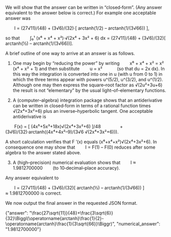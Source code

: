 We will show that the answer can be written in “closed‐form”. (Any answer equivalent to the answer below is correct.) For example one acceptable answer was

  I = (27√11)/(48) + (3√6)/(32)·[ arctanh(1/2) – arctanh(1/(3√66)) ],

so that
  ∫₀¹ (x⁶ + x⁴ + x²)·√(2x⁴ + 3x² + 6) dx = (27√11)/(48) + (3√6)/(32)[ arctanh(½) – arctanh(1/(3√66))].

A brief outline of one way to arrive at an answer is as follows.

1. One may begin by “reducing the power” by writing 
  x⁶ + x⁴ + x² = x² (x⁴ + x² + 1)
and then substitute
  u = x²    (so that du = 2x dx).
In this way the integration is converted into one in u (with u from 0 to 1) in which the three terms appear with powers u^(5/2), u^(3/2), and u^(1/2). Although one may then express the square–root factor as √(2u²+3u+6) the result is not “elementary” by the usual light–of–elementary functions.

2. A (computer–algebra) integration package shows that an antiderivative can be written in closed‐form in terms of a rational function times √(2x⁴+3x²+6) plus an inverse–hyperbolic tangent. One acceptable antiderivative is

  F(x) = [ (4x⁵+5x³+18x)√(2x⁴+3x²+6) ]/48
    + (3√6)/(32)·arctanh((4x⁴+4x²–9)/(3√6 √(2x⁴+3x²+6))).

A short calculation verifies that F ′(x) equals (x⁶+x⁴+x²)√(2x⁴+3x²+6). In consequence one may show that
  I = F(1) – F(0)
reduces after some algebra to the answer stated above.

3. A (high–precision) numerical evaluation shows that
  I ≈ 1.9812700000   (to 10‐decimal–place accuracy).

Any answer equivalent to

  I = (27√11)/(48) + (3√6)/(32)[ arctanh(½) – arctanh(1/(3√66)) ]
    ≈ 1.9812700000
is correct.

We now output the final answer in the requested JSON format.

{"answer": "\\frac{27\\sqrt{11}}{48}+\\frac{3\\sqrt{6}}{32}\\Biggl(\\operatorname{arctanh}\\frac{1}{2}-\\operatorname{arctanh}\\frac{1}{3\\sqrt{66}}\\Biggr)", "numerical_answer": "1.9812700000"}
